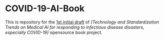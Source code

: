 # COVID-19-AI-Book

This is repository for the <a href="http://hollobit.github.io/COVID-19-AI-Book">1st initial draft</a> of <cite>[Technology and Standardization Trends on Medical AI for responding to infectious disease disasters, especially COVID-19]</cite> opensource book project.

